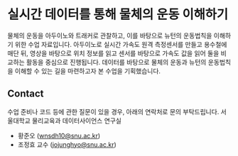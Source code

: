# 실시간 데이터를 통해 물체의 운동 이해하기
물체의 운동을 아두이노와 트래커로 관찰하고, 이를 바탕으로 뉴턴의 운동법칙을 이해하기 위한 수업 자료입니다. 아두이노로 실시간 가속도 원격 측정센서를 만들고 용수철에 매단 뒤, 영상을 바탕으로 위치 정보를 읽고 센서를 바탕으로 가속도 값을 읽어 둘을 비교하는 활동을 중심으로 진행됩니다. 데이터를 바탕으로 물체의 운동과 뉴턴의 운동법칙을 이해할 수 있는 길을 마련하고자 본 수업을 기획했습니다.
## Contact
수업 준비나 코드 등에 관한 질문이 있을 경우, 아래의 연락처로 문의 부탁드립니다.
서울대학교 물리교육과 데이터사이언스 연구실
* 황준오 (wnsdh10@snu.ac.kr)
* 조정효 교수 (jojunghyo@snu.ac.kr)
